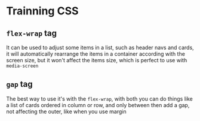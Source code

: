 # Trainning CSS

## ```flex-wrap``` tag

It can be used to adjust some items in a list, such as header navs and cards, it will automatically rearrange the items in a container according with the screen size, but it won't affect the items size, which is perfect to use with ```media-screen```


## ```gap``` tag

The best way to use it's with the ```flex-wrap```, with both you can do things like a list of cards ordered in column or row, and only between then add a gap, not affecting the outer, like when you use margin